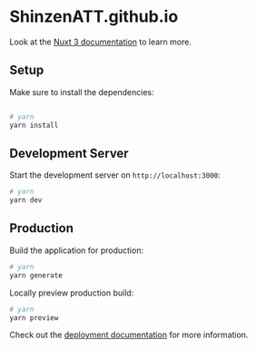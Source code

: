 # ShinzenATT.github.io

Look at the [Nuxt 3 documentation](https://nuxt.com/docs/getting-started/introduction) to learn more.

## Setup

Make sure to install the dependencies:

```bash

# yarn
yarn install
```

## Development Server

Start the development server on `http://localhost:3000`:

```bash
# yarn
yarn dev
```

## Production

Build the application for production:

```bash
# yarn
yarn generate
```

Locally preview production build:

```bash
# yarn
yarn preview
```

Check out the [deployment documentation](https://nuxt.com/docs/getting-started/deployment) for more information.
